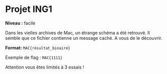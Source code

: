 # Projet ING1

**Niveau :** facile

Dans les vielles archives de Mac, un étrange schéma a été retrouvé. Il semble que ce fichier contienne un message caché. A vous de le découvrir.

**Format:** `MAC{résultat_binaire}`

Exemple de flag : `MAC{1111}`

Attention vous êtes limités à 3 essais !
